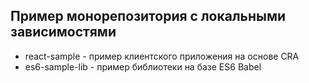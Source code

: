 ## Пример монорепозитория с локальными зависимостями

* react-sample - пример клиентского приложения на основе CRA
* es6-sample-lib - пример библиотеки на базе ES6 Babel